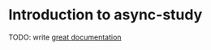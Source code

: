 # Introduction to async-study

TODO: write [great documentation](http://jacobian.org/writing/what-to-write/)
